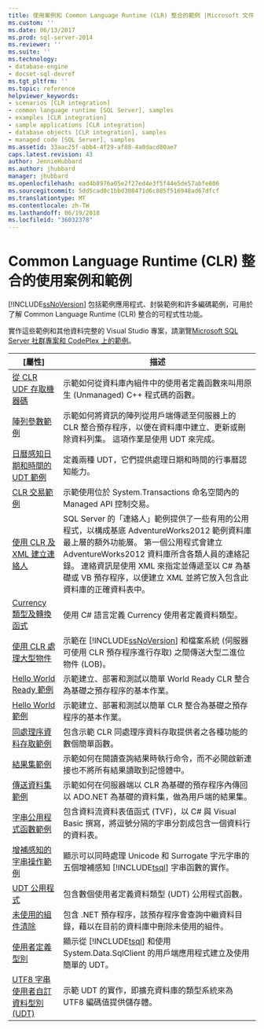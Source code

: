 ```yaml
---
title: 使用案例和 Common Language Runtime (CLR) 整合的範例 |Microsoft 文件
ms.custom: ''
ms.date: 06/13/2017
ms.prod: sql-server-2014
ms.reviewer: ''
ms.suite: ''
ms.technology:
- database-engine
- docset-sql-devref
ms.tgt_pltfrm: ''
ms.topic: reference
helpviewer_keywords:
- scenarios [CLR integration]
- common language runtime [SQL Server], samples
- examples [CLR integration]
- sample applications [CLR integration]
- database objects [CLR integration], samples
- managed code [SQL Server], samples
ms.assetid: 33aac25f-abb4-4f29-af88-4a0dacd80ae7
caps.latest.revision: 43
author: JennieHubbard
ms.author: jhubbard
manager: jhubbard
ms.openlocfilehash: ead4b8976a05e2f27ed4e3f5f44e5de57abfe806
ms.sourcegitcommit: 5dd5cad0c1bbd308471d6c885f516948ad67dfcf
ms.translationtype: MT
ms.contentlocale: zh-TW
ms.lasthandoff: 06/19/2018
ms.locfileid: "36032378"
---
```

# <a name="usage-scenarios-and-examples-for-common-language-runtime-clr-integration"></a>Common Language Runtime (CLR) 整合的使用案例和範例
  [!INCLUDE[ssNoVersion](../../includes/ssnoversion-md.md)] 包括範例應用程式、封裝範例和許多編碼範例，可用於了解 Common Language Runtime (CLR) 整合的可程式性功能。  
  
 實作這些範例和其他資料完整的 Visual Studio 專案，請瀏覽[Microsoft SQL Server 社群專案和 CodePlex 上的範例](http://go.microsoft.com/fwlink/?LinkID=193935)。  
  
|[屬性]|描述|  
|----------|-----------------|  
|[從 CLR UDF 存取機器碼](../../../2014/database-engine/dev-guide/accessing-native-code-from-a-clr-udf.md)|示範如何從資料庫內組件中的使用者定義函數來叫用原生 (Unmanaged) C++ 程式碼的函數。|  
|[陣列參數範例](../../../2014/database-engine/dev-guide/array-parameter-sample.md)|示範如何將資訊的陣列從用戶端傳遞至伺服器上的 CLR 整合預存程序，以便在資料庫中建立、更新或刪除資料列集。 這項作業是使用 UDT 來完成。|  
|[日曆感知日期和時間的 UDT 範例](../../../2014/database-engine/dev-guide/calendar-aware-date-and-time-udt-sample.md)|定義兩種 UDT，它們提供處理日期和時間的行事曆認知能力。|  
|[CLR 交易範例](../../../2014/database-engine/dev-guide/clr-transactions-sample.md)|示範使用位於 System.Transactions 命名空間內的 Managed API 控制交易。|  
|[使用 CLR 及 XML 建立連絡人](../../../2014/database-engine/dev-guide/contact-creation-using-clr-and-xml.md)|SQL Server 的「連絡人」範例提供了一些有用的公用程式，以構成基底 AdventureWorks2012 範例資料庫最上層的額外功能層。 第一個公用程式會建立 AdventureWorks2012 資料庫所含各類人員的連絡記錄。 連絡資訊是使用 XML 來指定並傳遞至以 C# 為基礎或 VB 預存程序，以便建立 XML 並將它放入包含此資料庫的正確資料表中。|  
|[Currency 類型及轉換函式](../../../2014/database-engine/dev-guide/currency-type-and-conversion-function.md)|使用 C# 語言定義 Currency 使用者定義資料類型。|  
|[使用 CLR 處理大型物件](../../../2014/database-engine/dev-guide/handling-large-objects-using-clr.md)|示範在 [!INCLUDE[ssNoVersion](../../includes/ssnoversion-md.md)] 和檔案系統 (伺服器可使用 CLR 預存程序進行存取) 之間傳送大型二進位物件 (LOB)。|  
|[Hello World Ready 範例](../../../2014/database-engine/dev-guide/hello-world-ready-sample.md)|示範建立、部署和測試以簡單 World Ready CLR 整合為基礎之預存程序的基本作業。|  
|[Hello World 範例](../../../2014/database-engine/dev-guide/hello-world-sample.md)|示範建立、部署和測試以簡單 CLR 整合為基礎之預存程序的基本作業。|  
|[同處理序資料存取範例](../../../2014/database-engine/dev-guide/in-process-data-access-sample.md)|包含示範 CLR 同處理序資料存取提供者之各種功能的數個簡單函數。|  
|[結果集範例](../../../2014/database-engine/dev-guide/result-set-sample.md)|示範如何在閱讀查詢結果時執行命令，而不必開啟新連接也不將所有結果讀取到記憶體中。|  
|[傳送資料集範例](../../../2014/database-engine/dev-guide/send-dataset-sample.md)|示範如何在伺服器端以 CLR 為基礎的預存程序內傳回以 ADO.NET 為基礎的資料集，做為用戶端的結果集。|  
|[字串公用程式函數範例](../../../2014/database-engine/dev-guide/string-utility-functions-sample.md)|包含資料流資料表值函式 (TVF)，以 C# 與 Visual Basic 撰寫，將逗號分隔的字串分割成包含一個資料行的資料表。|  
|[增補感知的字串操作範例](../../../2014/database-engine/dev-guide/supplementary-aware-string-manipulation-sample.md)|顯示可以同時處理 Unicode 和 Surrogate 字元字串的五個增補感知 [!INCLUDE[tsql](../../includes/tsql-md.md)] 字串函數的實作。|  
|[UDT 公用程式](../../../2014/database-engine/dev-guide/udt-utilities.md)|包含數個使用者定義資料類型 (UDT) 公用程式函數。|  
|[未使用的組件清除](../../../2014/database-engine/dev-guide/unused-assembly-cleanup.md)|包含 .NET 預存程序，該預存程序會查詢中繼資料目錄，藉以在目前的資料庫中刪除未使用的組件。|  
|[使用者定義型別](../../../2014/database-engine/dev-guide/user-defined-type.md)|顯示從 [!INCLUDE[tsql](../../includes/tsql-md.md)] 和使用 System.Data.SqlClient 的用戶端應用程式建立及使用簡單的 UDT。|  
|[UTF8 字串使用者自訂資料型別&#40;UDT&#41;](../../../2014/database-engine/dev-guide/utf8-string-user-defined-data-type-udt.md)|示範 UDT 的實作，即擴充資料庫的類型系統來為 UTF8 編碼值提供儲存體。|  
  
  
